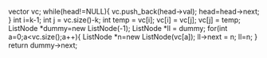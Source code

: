 vector<int> vc;
while(head!=NULL){
vc.push_back(head->val);
head=head->next;
}
int i=k-1;
int j = vc.size()-k;
int temp = vc[i];
vc[i] = vc[j];
vc[j] = temp;
ListNode *dummy=new ListNode(-1);
ListNode *ll = dummy;
for(int a=0;a<vc.size();a++){
ListNode *n=new ListNode(vc[a]);
ll->next = n;
ll=n;
}
return dummy->next;